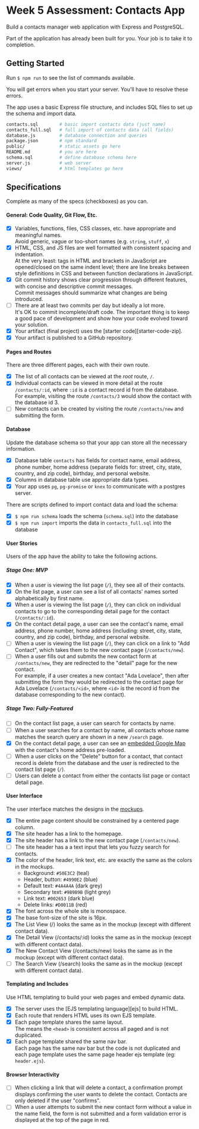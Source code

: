 # Week 5 Assessment: Contacts App

Build a contacts manager web application with Express and PostgreSQL.

Part of the application has already been built for you. Your job is to take it to completion.

## Getting Started

Run `$ npm run` to see the list of commands available.

You will get errors when you start your server. You'll have to resolve these errors.

The app uses a basic Express file structure, and includes SQL files to set up the schema and import data.

```sh
contacts.sql        # basic import contacts data (just name)
contacts_full.sql   # full import of contacts data (all fields)
database.js         # database connection and queries
package.json        # npm standard
public/             # static assets go here
README.md           # you are here
schema.sql          # define database schema here
server.js           # web server
views/              # html templates go here
```

## Specifications

Complete as many of the specs (checkboxes) as you can.

#### General: Code Quality, Git Flow, Etc.

- [X] Variables, functions, files, CSS classes, etc. have appropriate and meaningful names.
    <br>Avoid generic, vague or too-short names (e.g. `string`, `stuff`, `x`)
- [X] HTML, CSS, and JS files are well formatted with consistent spacing and indentation.
    <br>At the very least: tags in HTML and brackets in JavaScript are opened/closed on the same indent level; there are line breaks between style definitions in CSS and between function declarations in JavaScript.
- [X] Git commit history shows clear progression through different features, with concise and descriptive commit messages.
    <br>Commit messages should summarize what changes are being introduced.
- [ ] There are at least two commits per day but ideally a lot more.
    <br>It's OK to commit incomplete/draft code. The important thing is to keep a good pace of development and show how your code evolved toward your solution.
- [X] Your artifact (final project) uses the [starter code][starter-code-zip].
- [X] Your artifact is published to a GitHub repository.

#### Pages and Routes

There are three different pages, each with their own route.

- [X] The list of all contacts can be viewed at the _root_ route, `/`.
- [X] Individual contacts can be viewed in more detail at the route `/contacts/:id`, where `:id` is a contact record id from the database.
    <br>For example, visiting the route `/contacts/3` would show the contact with the database id 3.
- [ ] New contacts can be created by visiting the route `/contacts/new` and submitting the form.

#### Database

Update the database schema so that your app can store all the necessary information.

- [X] Database table `contacts` has fields for contact name, email address, phone number, home address (separate fields for: street, city, state, country, and zip code), birthday, and personal website.
- [X] Columns in database table use appropriate data types.
- [X] Your app uses `pg`, `pg-promise` or `knex` to communicate with a postgres server.

There are scripts defined to import contact data and load the schema:
- [X] `$ npm run schema` loads the schema (`schema.sql`) into the database
- [X] `$ npm run import` imports the data in `contacts_full.sql` into the database

#### User Stories

Users of the app have the ability to take the following actions.

##### Stage One: MVP

- [X] When a user is viewing the list page (`/`), they see all of their contacts.
- [X] On the list page, a user can see a list of all contacts' names sorted alphabetically by first name.
- [X] When a user is viewing the list page (`/`), they can click on individual contacts to go to the corresponding detail page for the contact (`/contacts/:id`).
- [X] On the contact detail page, a user can see the contact's name, email address, phone number, home address (including: street, city, state, country, and zip code), birthday, and personal website.
- [ ] When a user is viewing the list page (`/`), they can click on a link to "Add Contact", which takes them to the new contact page (`/contacts/new`).
- [ ] When a user fills out and submits the new contact form at `/contacts/new`, they are redirected to the "detail" page for the new contact.
    <br>For example, if a user creates a new contact "Ada Lovelace", then after submitting the form they would be redirected to the contact page for Ada Lovelace (`/contacts/<id>`, where `<id>` is the record id from the database corresponding to the new contact).

##### Stage Two: Fully-Featured

- [ ] On the contact list page, a user can search for contacts by name.
- [ ] When a user searches for a contact by name, all contacts whose name matches the search query are shown in a new `/search` page.
- [X] On the contact detail page, a user can see an [embedded Google Map](https://developers.google.com/maps/documentation/embed/) with the contact's home address pre-loaded.
- [ ] When a user clicks on the "Delete" button for a contact, that contact record is delete from the database and the user is redirected to the contact list page (`/`).
- [ ] Users can delete a contact from either the contacts list page or contact detail page.

#### User Interface

The user interface matches the designs in the [mockups](#mockups).

- [X] The entire page content should be constrained by a centered page column.
- [X] The site header has a link to the homepage.
- [X] The site header has a link to the new contact page (`/contacts/new`).
- [ ] The site header has a a text input that lets you fuzzy search for contacts.
- [X] The color of the header, link text, etc. are exactly the same as the colors in the mockups.
  - Background: `#50E3C2` (teal)
  - Header, button: `#4990E2` (blue)
  - Default text: `#4A4A4A` (dark grey)
  - Secondary text: `#9B9B9B` (light grey)
  - Link text: `#002653` (dark blue)
  - Delete links: `#D0011B` (red)
- [X] The font across the whole site is monospace.
- [X] The base font-size of the site is 16px.
- [X] The List View (/) looks the same as in the mockup (except with different contact data).
- [X] The Detail View (/contacts/:id) looks the same as in the mockup (except with different contact data).
- [X] The New Contact View (/contacts/new) looks the same as in the mockup (except with different contact data).
- [ ] The Search View (/search) looks the same as in the mockup (except with different contact data).

#### Templating and Includes

Use HTML templating to build your web pages and embed dynamic data.

- [X] The server uses the [EJS templating language][ejs] to build HTML.
- [X] Each route that renders HTML uses its own EJS template.
- [X] Each page template shares the same layout.
  <br/>The means the `<head>` is consistent across all paged and is not duplicated.
- [X] Each page template shared the same nav bar.
  <br/>Each page has the same nav bar but the code is not duplicated and each page template uses the same page header ejs template (eg: `header.ejs`).

#### Browser Interactivity

- [ ] When clicking a link that will delete a contact, a confirmation prompt displays confirming the user wants to delete the contact. Contacts are only deleted if the user "confirms".
- [ ] When a user attempts to submit the new contact form without a value in the name field, the form is not submitted and a form validation error is displayed at the top of the page in red.
